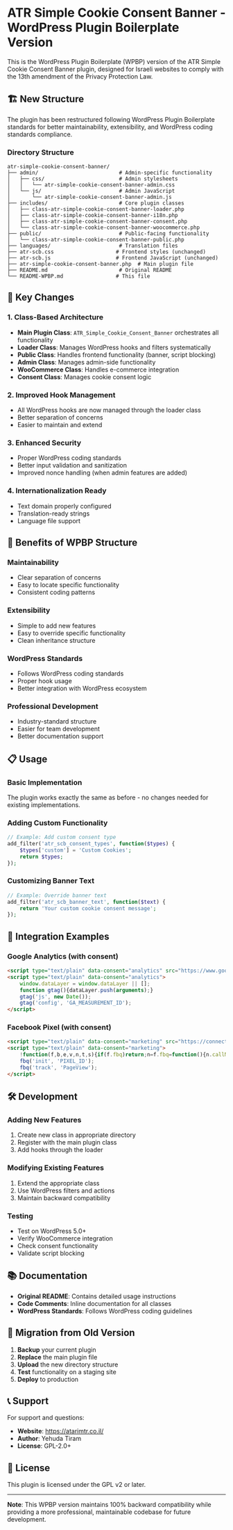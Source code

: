 # ATR Simple Cookie Consent Banner - WordPress Plugin Boilerplate Version

This is the WordPress Plugin Boilerplate (WPBP) version of the ATR Simple Cookie Consent Banner plugin, designed for Israeli websites to comply with the 13th amendment of the Privacy Protection Law.

## 🏗️ New Structure

The plugin has been restructured following WordPress Plugin Boilerplate standards for better maintainability, extensibility, and WordPress coding standards compliance.

### Directory Structure

```
atr-simple-cookie-consent-banner/
├── admin/                          # Admin-specific functionality
│   ├── css/                        # Admin stylesheets
│   │   └── atr-simple-cookie-consent-banner-admin.css
│   └── js/                         # Admin JavaScript
│       └── atr-simple-cookie-consent-banner-admin.js
├── includes/                       # Core plugin classes
│   ├── class-atr-simple-cookie-consent-banner-loader.php
│   ├── class-atr-simple-cookie-consent-banner-i18n.php
│   ├── class-atr-simple-cookie-consent-banner-consent.php
│   └── class-atr-simple-cookie-consent-banner-woocommerce.php
├── public/                         # Public-facing functionality
│   └── class-atr-simple-cookie-consent-banner-public.php
├── languages/                      # Translation files
├── atr-scb.css                    # Frontend styles (unchanged)
├── atr-scb.js                     # Frontend JavaScript (unchanged)
├── atr-simple-cookie-consent-banner.php  # Main plugin file
├── README.md                       # Original README
└── README-WPBP.md                 # This file
```

## 🔧 Key Changes

### 1. **Class-Based Architecture**
- **Main Plugin Class**: `ATR_Simple_Cookie_Consent_Banner` orchestrates all functionality
- **Loader Class**: Manages WordPress hooks and filters systematically
- **Public Class**: Handles frontend functionality (banner, script blocking)
- **Admin Class**: Manages admin-side functionality
- **WooCommerce Class**: Handles e-commerce integration
- **Consent Class**: Manages cookie consent logic

### 2. **Improved Hook Management**
- All WordPress hooks are now managed through the loader class
- Better separation of concerns
- Easier to maintain and extend

### 3. **Enhanced Security**
- Proper WordPress coding standards
- Better input validation and sanitization
- Improved nonce handling (when admin features are added)

### 4. **Internationalization Ready**
- Text domain properly configured
- Translation-ready strings
- Language file support

## 🚀 Benefits of WPBP Structure

### **Maintainability**
- Clear separation of concerns
- Easy to locate specific functionality
- Consistent coding patterns

### **Extensibility**
- Simple to add new features
- Easy to override specific functionality
- Clean inheritance structure

### **WordPress Standards**
- Follows WordPress coding standards
- Proper hook usage
- Better integration with WordPress ecosystem

### **Professional Development**
- Industry-standard structure
- Easier for team development
- Better documentation support

## 📋 Usage

### **Basic Implementation**
The plugin works exactly the same as before - no changes needed for existing implementations.

### **Adding Custom Functionality**
```php
// Example: Add custom consent type
add_filter('atr_scb_consent_types', function($types) {
    $types['custom'] = 'Custom Cookies';
    return $types;
});
```

### **Customizing Banner Text**
```php
// Example: Override banner text
add_filter('atr_scb_banner_text', function($text) {
    return 'Your custom cookie consent message';
});
```

## 🔌 Integration Examples

### **Google Analytics (with consent)**
```html
<script type="text/plain" data-consent="analytics" src="https://www.googletagmanager.com/gtag/js?id=GA_MEASUREMENT_ID"></script>
<script type="text/plain" data-consent="analytics">
    window.dataLayer = window.dataLayer || [];
    function gtag(){dataLayer.push(arguments);}
    gtag('js', new Date());
    gtag('config', 'GA_MEASUREMENT_ID');
</script>
```

### **Facebook Pixel (with consent)**
```html
<script type="text/plain" data-consent="marketing" src="https://connect.facebook.net/en_US/fbevents.js"></script>
<script type="text/plain" data-consent="marketing">
    !function(f,b,e,v,n,t,s){if(f.fbq)return;n=f.fbq=function(){n.callMethod?n.callMethod.apply(n,arguments):n.queue.push(arguments)};if(!f._fbq)f._fbq=n;n.push=n;n.loaded=!0;n.version='2.0';n.queue=[];t=b.createElement(e);t.async=!0;t.src=v;s=b.getElementsByTagName(e)[0];s.parentNode.insertBefore(t,s)}(window, document,'script','https://connect.facebook.net/en_US/fbevents.js');
    fbq('init', 'PIXEL_ID');
    fbq('track', 'PageView');
</script>
```

## 🛠️ Development

### **Adding New Features**
1. Create new class in appropriate directory
2. Register with the main plugin class
3. Add hooks through the loader

### **Modifying Existing Features**
1. Extend the appropriate class
2. Use WordPress filters and actions
3. Maintain backward compatibility

### **Testing**
- Test on WordPress 5.0+
- Verify WooCommerce integration
- Check consent functionality
- Validate script blocking

## 📚 Documentation

- **Original README**: Contains detailed usage instructions
- **Code Comments**: Inline documentation for all classes
- **WordPress Standards**: Follows WordPress coding guidelines

## 🔄 Migration from Old Version

1. **Backup** your current plugin
2. **Replace** the main plugin file
3. **Upload** the new directory structure
4. **Test** functionality on a staging site
5. **Deploy** to production

## 📞 Support

For support and questions:
- **Website**: https://atarimtr.co.il/
- **Author**: Yehuda Tiram
- **License**: GPL-2.0+

## 📄 License

This plugin is licensed under the GPL v2 or later.

---

**Note**: This WPBP version maintains 100% backward compatibility while providing a more professional, maintainable codebase for future development.

